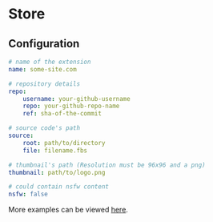 # Store

## Configuration

```yaml
# name of the extension
name: some-site.com

# repository details
repo:
    username: your-github-username
    repo: your-github-repo-name
    ref: sha-of-the-commit

# source code's path
source:
    root: path/to/directory
    file: filename.fbs

# thumbnail's path (Resolution must be 96x96 and a png)
thumbnail: path/to/logo.png

# could contain nsfw content
nsfw: false
```

More examples can be viewed [here](https://github.com/yukino-org/tenka-store/tree/main/modules).
